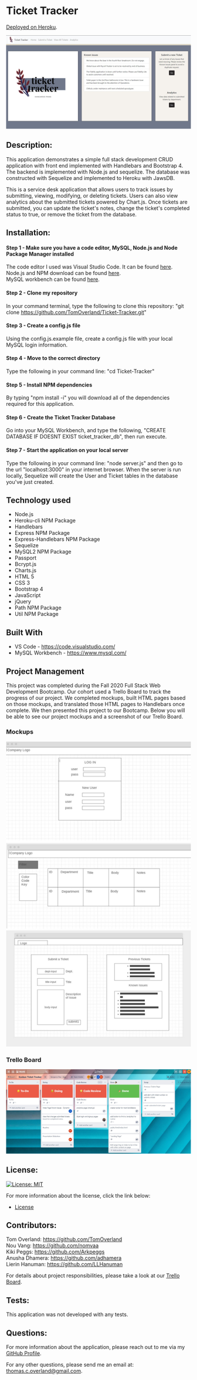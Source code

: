 # Ticket Tracker

[Deployed on Heroku](https://fathomless-savannah-39390.herokuapp.com/).

![Screenshot of Application](https://github.com/TomOverland/Ticket-Tracker/blob/main/public/assests/Screenshot%20of%20homepage.JPG)

## Description:

This application demonstrates a simple full stack development CRUD application with front end implemented with Handlebars and Bootstrap 4.  The backend is implemented with Node.js and sequelize.  The database was constructed with Sequelize and implemented to Heroku with JawsDB. 

This is a service desk application that allows users to track issues by submitting, viewing, modifying, or deleting tickets. Users can also view analytics about the submitted tickets powered by Chart.js. Once tickets are submitted, you can update the ticket's notes, change the ticket's completed status to true, or remove the ticket from the database.

## Installation:

#### Step 1 - Make sure you have a code editor, MySQL, Node.js and Node Package Manager installed

The code editor I used was Visual Studio Code. It can be found [here](https://code.visualstudio.com/download).  
Node.js and NPM download can be found [here](https://nodejs.org/en/).  
MySQL workbench can be found [here](https://dev.mysql.com/downloads/workbench/).

#### Step 2 - Clone my repository

In your command terminal, type the following to clone this repository: "git clone https://github.com/TomOverland/Ticket-Tracker.git"

#### Step 3 - Create a config.js file

Using the config.js.example file, create a config.js file with your local MySQL login information.

#### Step 4 - Move to the correct directory

Type the following in your command line: "cd Ticket-Tracker"

#### Step 5 - Install NPM dependencies

By typing "npm install -i" you will download all of the dependencies required for this application.

#### Step 6 - Create the Ticket Tracker Database

Go into your MySQL Workbench, and type the following, "CREATE DATABASE IF DOESNT EXIST ticket_tracker_db", then run execute.

#### Step 7 - Start the application on your local server

Type the following in your command line: "node server.js" and then go to the url "localhost:3000" in your internet browser.  When the server is run locally, Sequelize will create the User and Ticket tables in the database you've just created.

## Technology used
* Node.js
* Heroku-cli NPM Package
* Handlebars
* Express NPM Package
* Express-Handlebars NPM Package
* Sequelize
* MySQL2 NPM Package
* Passport
* Bcrypt.js
* Charts.js
* HTML 5
* CSS 3
* Bootstrap 4
* JavaScript
* jQuery
* Path NPM Package
* Util NPM Package

## Built With
* VS Code - https://code.visualstudio.com/
* MySQL Workbench - https://www.mysql.com/

## Project Management
This project was completed during the Fall 2020 Full Stack Web Development Bootcamp.  Our cohort used a Trello Board to track the progress of our project. We completed mockups, built HTML pages based on those mockups, and translated those HTML pages to Handlebars once complete.  We then presented this project to our Bootcamp. Below you will be able to see our project mockups and a screenshot of our Trello Board.

### Mockups
![Mockup of Login](https://github.com/TomOverland/Ticket-Tracker/blob/main/public/assests/mockup-login.JPG)
![Mockup of Home Page](https://github.com/TomOverland/Ticket-Tracker/blob/main/public/assests/mockup-results.JPG)
![Mockup of Submit Ticket](https://github.com/TomOverland/Ticket-Tracker/blob/main/public/assests/mockup-submit.JPG)

### Trello Board
![Screenshot of Trello Board](https://github.com/TomOverland/Ticket-Tracker/blob/main/public/assests/Trello-Board.JPG)

## License:

[![License: MIT](https://img.shields.io/badge/License-MIT-yellow.svg)](https://opensource.org/licenses/MIT)

For more information about the license, click the link below:

- [License](https://opensource.org/licenses/)

## Contributors:

Tom Overland: https://github.com/TomOverland  
Nou Vang: https://github.com/nomvaa  
Kiki Peggs: https://github.com/Arkpeggs  
Anusha Dhamera: https://github.com/adhamera  
Lierin Hanuman: https://github.com/LLHanuman  

For details about project responsibilities, please take a look at our [Trello Board](https://trello.com/b/fwGEiE26/kanban-ticket-tracker).

## Tests:

This application was not developed with any tests.

## Questions:

For more information about the application, please reach out to me via my [GitHub Profile](https://github.com/TomOverland).

For any other questions, please send me an email at: thomas.c.overland@gmail.com.

